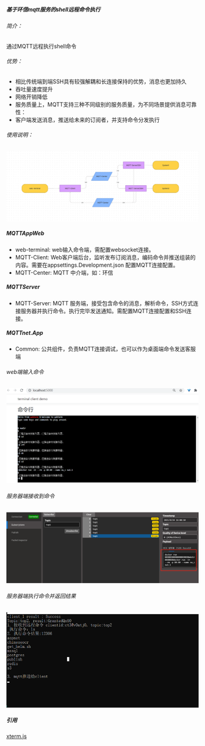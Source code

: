 ##### 基于环信mqtt服务的shell远程命令执行

###### 简介：
 通过MQTT远程执行shell命令
###### 优势：
- 相比传统端到端SSH具有较强解耦和长连接保持的优势，消息也更加持久
- 吞吐量速度提升
- 网络开销降低
- 服务质量上，MQTT支持三种不同级别的服务质量，为不同场景提供消息可靠性：
- 客户端发送消息，推送给未来的订阅者，并支持命令分发执行
###### 使用说明：
![615d4334b6ef7d1d5613b7ee05e24620](resources/D3973F7D-C5B6-488E-8DA3-750CF80C842C.png)

##### MQTTAppWeb
- web-terminal:
 web输入命令端，需配置websocket连接。
- MQTT-Client:
 Web客户端后台，监听发布订阅消息，编码命令并推送组装的内容。需要在appsettings.Development.json 配置MQTT连接配置。
- MQTT-Center:
 MQTT 中介端，如：环信
##### MQTTServer
- MQTT-Server:
 MQTT 服务端，接受包含命令的消息，解析命令，SSH方式连接服务器并执行命令。执行完毕发送通知。需配置MQTT连接配置和SSH连接。
##### MQTTnet.App
- Common:
 公共组件，负责MQTT连接调试，也可以作为桌面端命令发送客服端
 
###### web端输入命令
 ![cmd1](resources/cmd1.png)
 
###### 服务器端接收到命令
 ![mqtt-server-top1](resources/mqtt-server-top1.png)

 ###### 服务器端执行命令并返回结果
 ![cmd_server](resources/cmd_server.png)
 
 ##### 引用
   [xterm.js](https://github.com/xtermjs/xterm.js)

